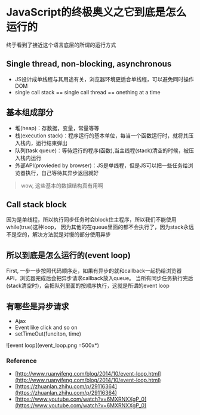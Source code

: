 # JavaScript的终极奥义之它到底是怎么运行的
终于看到了接近这个语言底层的所谓的运行方式

## Single thread, non-blocking, asynchronous
- JS设计成单线程与其用途有关，浏览器环境更适合单线程，可以避免同时操作DOM
- single call stack == single call thread == onething at a time

## 基本组成部分
- 堆(heap)：存数据，变量，常量等等
- 栈(execution stack)：程序运行的基本单位，每当一个函数运行时，就将其压入栈内，运行结束弹出
- 队列(task queue)：等待运行的程序(函数),当主线程(stack)清空的时候，被压入栈内运行
- 外部API(provieded by browser)：JS是单线程，但是JS可以把一些任务给浏览器执行，自己等待其异步返回就好
> wow, 这些基本的数据结构真有用啊

## Call stack block
因为是单线程，所以执行同步任务时会block住主程序，所以我们不能使用while(true)这种loop，
因为其他的在queue里面的都不会执行了，因为stack永远不是空的，解决方法就是对慢的部分使用异步

## 所以到底是怎么运行的(event loop)
First, 一步一步按照代码顺序走，如果有异步的就和callback一起扔给浏览器API，浏览器完成后会把异步请求callback放入queue。
当所有同步任务执行完后(stack清空时)，会把队列里面的按顺序执行，这就是所谓的event loop

## 有哪些是异步请求
- Ajax
- Event like click and so on
- setTimeOut(funciton, time)

![event loop](event_loop.png =500x*)


### Reference
- [http://www.ruanyifeng.com/blog/2014/10/event-loop.html](http://www.ruanyifeng.com/blog/2014/10/event-loop.html)
- [https://zhuanlan.zhihu.com/p/29116364](https://zhuanlan.zhihu.com/p/29116364)
- [https://www.youtube.com/watch?v=6MXRNXXgP_0](https://www.youtube.com/watch?v=6MXRNXXgP_0)